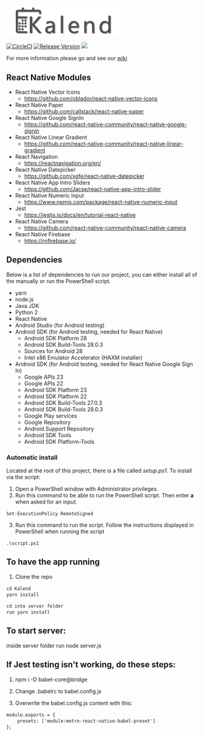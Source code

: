 <img src="https://raw.githubusercontent.com/CDH-Studio/Kalend/master/src/assets/img/dark_logo.png" alt="Kalend" width="300"/>

[![CircleCI](https://img.shields.io/circleci/project/github/CDH-Studio/Kalend/master.svg?style=flat&logo=circleci)](https://circleci.com/gh/CDH-Studio/Kalend)
[![Release Version](https://img.shields.io/github/release/CDH-Studio/Kalend.svg?style=flat)](https://github.com/CDH-Studio/Kalend/releases)
![](https://img.shields.io/github/license/CDH-Studio/Kalend.svg?style=flat)

For more information please go and see our [wiki](https://github.com/CDH-Studio/Kalend/wiki)

## React Native Modules

* React Native Vector Icons
  * https://github.com/oblador/react-native-vector-icons
* React Native Paper
  * https://github.com/callstack/react-native-paper
* React Native Google SignIn
  * https://github.com/react-native-community/react-native-google-signin
* React Native Linear Gradient
  * https://github.com/react-native-community/react-native-linear-gradient
* React Navigation
  * https://reactnavigation.org/en/
* React Native Datepicker
  * https://github.com/xgfe/react-native-datepicker
* React Native App Intro Sliders
  * https://github.com/Jacse/react-native-app-intro-slider
* React Native Numeric Input
  * https://www.npmjs.com/package/react-native-numeric-input
* Jest
  * https://jestjs.io/docs/en/tutorial-react-native
* React Native Camera
  * https://github.com/react-native-community/react-native-camera
* React Native Firebase
  * https://rnfirebase.io/

## Dependencies

Below is a list of dependencies to run our project, you can either install all of the manually or run the PowerShell script.

* yarn
* node.js
* Java JDK
* Python 2
* React Native
* Android Studio (for Android testing)
* Android SDK (for Android testing, needed for React Native)
  * Android SDK Platform 28
  * Android SDK Build-Tools 28.0.3
  * Sources for Android 28
  * Intel x86 Emulator Accelerator (HAXM installer)
* Android SDK (for Android testing, needed for React Native Google Sign In)
  * Google APIs 23
  * Google APIs 22
  * Android SDK Platform 23
  * Android SDK Platform 22
  * Android SDK Build-Tools 27.0.3
  * Android SDK Build-Tools 28.0.3
  * Google Play services
  * Google Repository
  * Android Support Repository
  * Android SDK Tools
  * Android SDK Platform-Tools

### Automatic install

Located at the root of this project, there is a file called *setup.ps1*. To install via the script:

1. Open a PowerShell window with Administrator privileges.
2. Run this command to be able to run the PowerShell script. Then enter **a** when asked for an input.
```
Set-ExecutionPolicy RemoteSigned
```
3. Run this command to run the script. Follow the instructions displayed in PowerShell when running the script
```
.\script.ps1
```


## To have the app running

1. Clone the repo

```
cd Kalend
yarn install
```

```
cd into server folder
run yarn install
```

## To start server:
inside server folder run node server.js

## If Jest testing isn't working, do these steps:
1. npm i -D babel-core@bridge

2. Change .babelrc to babel.config.js

3. Overwrite the babel.config.js content with this:
```
module.exports = {
	presets: ['module:metro-react-native-babel-preset']
};
```
